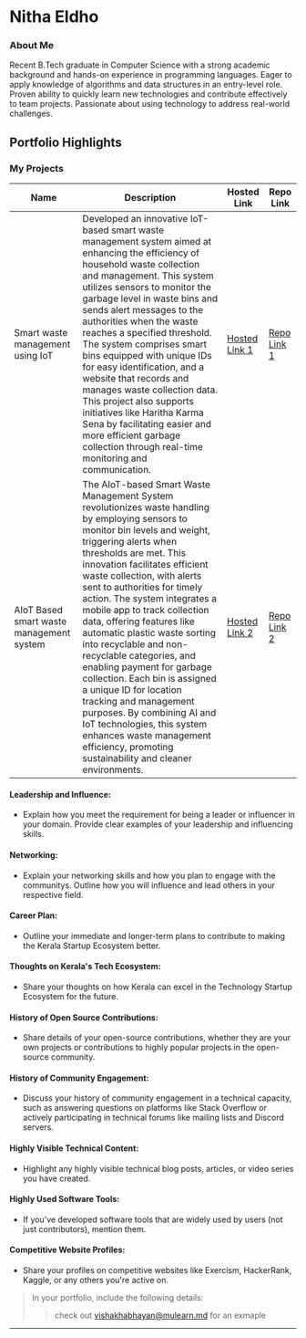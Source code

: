 # Nitha Eldho
### About Me
Recent B.Tech graduate in Computer Science with a strong academic background and hands-on experience in programming languages. Eager to apply knowledge of algorithms and data structures in an entry-level role. Proven ability to quickly learn new technologies and contribute effectively to team projects. Passionate about using technology to address real-world challenges.



## Portfolio Highlights

### My Projects

| Name                | Description                                                               | Hosted Link                              | Repo Link                                                      |
|---------------------|---------------------------------------------------------------------------|------------------------------------------|----------------------------------------------------------------|
| Smart waste management using IoT  | Developed an innovative IoT-based smart waste management system aimed at enhancing the efficiency of household waste collection and management. This system utilizes sensors to monitor the garbage level in waste bins and sends alert messages to the authorities when the waste reaches a specified threshold. The system comprises smart bins equipped with unique IDs for easy identification, and a website that records and manages waste collection data. This project also supports initiatives like Haritha Karma Sena by facilitating easier and more efficient garbage collection through real-time monitoring and communication.                                             | [Hosted Link 1](https://example.com)    | [Repo Link 1](https://github.com/username/project1)             |
| AIoT Based smart waste management system | The AIoT-based Smart Waste Management System revolutionizes waste handling by employing sensors to monitor bin levels and weight, triggering alerts when thresholds are met. This innovation facilitates efficient waste collection, with alerts sent to authorities for timely action. The system integrates a mobile app to track collection data, offering features like automatic plastic waste sorting into recyclable and non-recyclable categories, and enabling payment for garbage collection. Each bin is assigned a unique ID for location tracking and management purposes. By combining AI and IoT technologies, this system enhances waste management efficiency, promoting sustainability and cleaner environments.                                              | [Hosted Link 2](https://example.com)    | [Repo Link 2](https://github.com/username/project2)             |

#### Leadership and Influence:

- Explain how you meet the requirement for being a leader or influencer in your domain. Provide clear examples of your leadership and influencing skills.

#### Networking:

- Explain your networking skills and how you plan to engage with the communitys. Outline how you will influence and lead others in your respective field.

#### Career Plan:

- Outline your immediate and longer-term plans to contribute to making the Kerala Startup Ecosystem better.

#### Thoughts on Kerala's Tech Ecosystem:

- Share your thoughts on how Kerala can excel in the Technology Startup Ecosystem for the future.

#### History of Open Source Contributions:

- Share details of your open-source contributions, whether they are your own projects or contributions to highly popular projects in the open-source community.

#### History of Community Engagement:

-  Discuss your history of community engagement in a technical capacity, such as answering questions on platforms like Stack Overflow or actively participating in technical forums like mailing lists and Discord servers.

#### Highly Visible Technical Content:

- Highlight any highly visible technical blog posts, articles, or video series you have created.

#### Highly Used Software Tools:

- If you've developed software tools that are widely used by users (not just contributors), mention them.

#### Competitive Website Profiles:

- Share your profiles on competitive websites like Exercism, HackerRank, Kaggle, or any others you're active on.



> In your portfolio, include the following details:
>> check out [vishakhabhayan@mulearn.md](./profiles/vishakhabhayan@mulearn.md) for an exmaple

---
